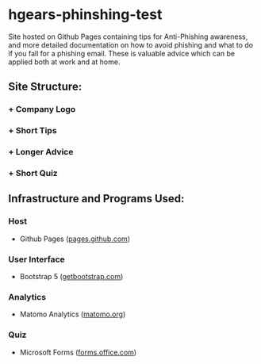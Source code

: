 # hgears-phinshing-test

Site hosted on Github Pages containing tips for Anti-Phishing awareness, and more detailed documentation on how to avoid phishing and what to do if you fall for a phishing email.
These is valuable advice which can be applied both at work and at home.

## Site Structure:
### + Company Logo
### + Short Tips
### + Longer Advice
### + Short Quiz

## Infrastructure and Programs Used:
### Host
* Github Pages ([pages.github.com](https://pages.github.com/))
### User Interface
* Bootstrap 5 ([getbootstrap.com](https://getbootstrap.com/))
### Analytics
* Matomo Analytics ([matomo.org](https://matomo.org/))
### Quiz
* Microsoft Forms ([forms.office.com](https://forms.office.com/))
